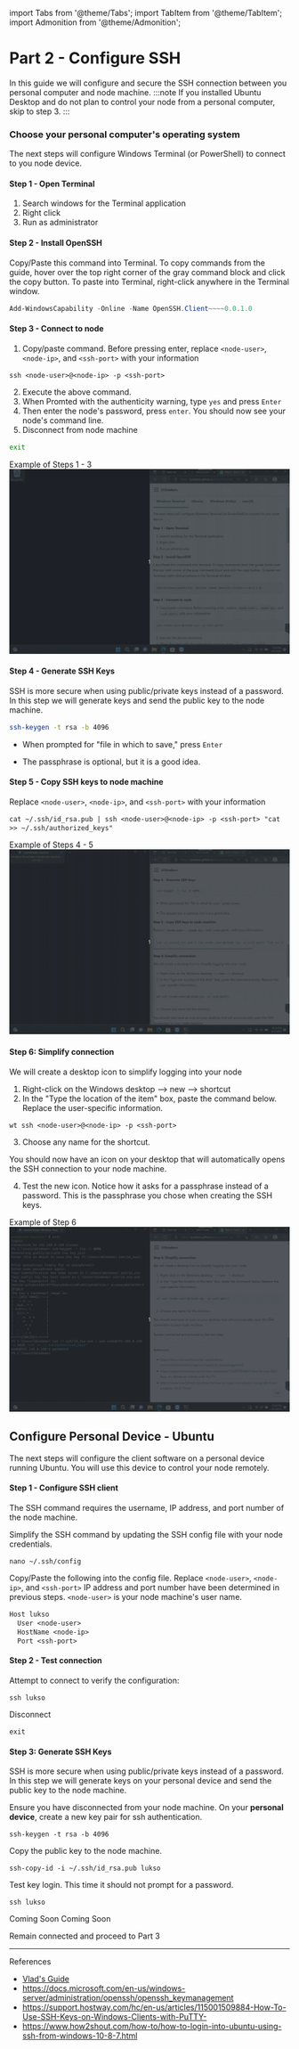 import Tabs from '@theme/Tabs';
import TabItem from '@theme/TabItem';
import Admonition from '@theme/Admonition';



# Part 2 - Configure SSH
In this guide we will configure and secure the SSH connection between you personal computer and node machine.
:::note
If you installed Ubuntu Desktop and do not plan to control your node from a personal computer, skip to step 3.
:::

### Choose your personal computer's operating system

<Tabs>
<TabItem value="windows-terminal" label="Windows Terminal">

The next steps will configure Windows Terminal (or PowerShell) to connect to you node device.

#### Step 1 - Open Terminal

1. Search windows for the Terminal application
2. Right click
3. Run as administrator




#### Step 2 - Install OpenSSH
Copy/Paste this command into Terminal. To copy commands from the guide, hover over the top right corner of the gray command block and click the copy button. To paste into Terminal, right-click anywhere in the Terminal window.

```powershell
Add-WindowsCapability -Online -Name OpenSSH.Client~~~~0.0.1.0
```



#### Step 3 - Connect to node
1. Copy/paste command. Before pressing enter, replace `<node-user>`, `<node-ip>`, and `<ssh-port>` with your information
```
ssh <node-user>@<node-ip> -p <ssh-port>
```

2. Execute the above command. 
3. When Promted with the authenticity warning, type `yes` and press `Enter` 
4. Then enter the node's password, press `enter`. You should now see your node's command line.
5. Disconnect from node machine
```sh
exit
```

Example of Steps 1 - 3
![1-3 Example](./img-p2/win01-03.gif)



#### Step 4 - Generate SSH Keys
SSH is more secure when using public/private keys instead of a password. In this step we will generate keys and send the public key to the node machine.


```sh
ssh-keygen -t rsa -b 4096
```

- When prompted for "file in which to save," press `Enter`

- The passphrase is optional, but it is a good idea.

#### Step 5 - Copy SSH keys to node machine
Replace `<node-user>`, `<node-ip>`, and `<ssh-port>` with your information

```
cat ~/.ssh/id_rsa.pub | ssh <node-user>@<node-ip> -p <ssh-port> "cat >> ~/.ssh/authorized_keys"
```

Example of Steps 4 - 5
![4-5 Example](./img-p2/win04-05.gif)

#### Step 6: Simplify connection
We will create a desktop icon to simplify logging into your node

1. Right-click on the Windows desktop --> new -->  shortcut
2. In the "Type the location of the item" box, paste the command below. Replace the user-specific information.
```
wt ssh <node-user>@<node-ip> -p <ssh-port>
```
3. Choose any name for the shortcut.

You should now have an icon on your desktop that will automatically opens the SSH connection to your node machine.

4. Test the new icon. Notice how it asks for a passphrase instead of a password. This is the passphrase you chose when creating the SSH keys.

Example of Step 6
![6 Example](./img-p2/win06.gif)





  </TabItem>
  <TabItem value="ubuntu" label="Ubuntu">

## Configure Personal Device - Ubuntu
The next steps will configure the client software on a personal device running Ubuntu. You will use this device to control your node remotely.

#### Step 1 - Configure SSH client

The SSH command requires the username, IP address, and port number of the node machine. 

Simplify the SSH command by updating the SSH config file with your node credentials.

```
nano ~/.ssh/config 
```

Copy/Paste the following into the config file.
Replace `<node-user>`, `<node-ip>`, and `<ssh-port>`
IP address and port number have been determined in previous steps. 
`<node-user>` is your node machine's user name.

```
Host lukso
  User <node-user>
  HostName <node-ip>
  Port <ssh-port>
```
#### Step 2 - Test connection
Attempt to connect to verify the configuration:

```
ssh lukso
```

Disconnect

```
exit
```


#### Step 3: Generate SSH Keys

SSH is more secure when using public/private keys instead of a password. In this step we will generate keys on your personal device and send the public key to the node machine.

Ensure you have disconnected from your node machine. On your **personal device**, create a new key pair for ssh authentication.

```
ssh-keygen -t rsa -b 4096
```

Copy the public key to the node machine.

```
ssh-copy-id -i ~/.ssh/id_rsa.pub lukso
```

Test key login.  This time it should not prompt for a password.

```
ssh lukso
```

  </TabItem>
  <TabItem value="Windows" label="Windows (Putty)">
Coming Soon
  </TabItem>
  <TabItem value="macOS" label="macOS">
Coming Soon
  </TabItem>
</Tabs>

Remain connected and proceed to Part 3

---
References
- [Vlad's Guide](https://github.com/lykhonis/lukso-node-guide#auto-start)
- https://docs.microsoft.com/en-us/windows-server/administration/openssh/openssh_keymanagement
- https://support.hostway.com/hc/en-us/articles/115001509884-How-To-Use-SSH-Keys-on-Windows-Clients-with-PuTTY-
- https://www.how2shout.com/how-to/how-to-login-into-ubuntu-using-ssh-from-windows-10-8-7.html
